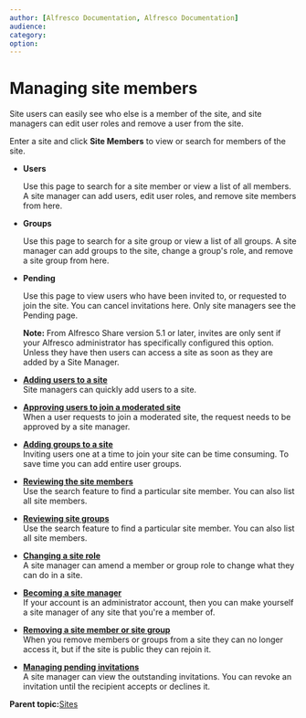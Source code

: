 ```yaml
---
author: [Alfresco Documentation, Alfresco Documentation]
audience: 
category: 
option: 
---
```


# Managing site members

Site users can easily see who else is a member of the site, and site managers can edit user roles and remove a user from the site.

Enter a site and click **Site Members** to view or search for members of the site.

-   **Users**

    Use this page to search for a site member or view a list of all members. A site manager can add users, edit user roles, and remove site members from here.

-   **Groups**

    Use this page to search for a site group or view a list of all groups. A site manager can add groups to the site, change a group's role, and remove a site group from here.

-   **Pending**

    Use this page to view users who have been invited to, or requested to join the site. You can cancel invitations here. Only site managers see the Pending page.

    **Note:** From Alfresco Share version 5.1 or later, invites are only sent if your Alfresco administrator has specifically configured this option. Unless they have then users can access a site as soon as they are added by a Site Manager.


-   **[Adding users to a site](../tasks/members-invite.md)**  
Site managers can quickly add users to a site.
-   **[Approving users to join a moderated site](../tasks/members-add-moderated.md)**  
When a user requests to join a moderated site, the request needs to be approved by a site manager.
-   **[Adding groups to a site](../tasks/members-invite-groups.md)**  
Inviting users one at a time to join your site can be time consuming. To save time you can add entire user groups.
-   **[Reviewing the site members](../tasks/members-view.md)**  
Use the search feature to find a particular site member. You can also list all site members.
-   **[Reviewing site groups](../tasks/members-view-groups.md)**  
Use the search feature to find a particular site member. You can also list all site members.
-   **[Changing a site role](../tasks/members-change-role.md)**  
A site manager can amend a member or group role to change what they can do in a site.
-   **[Becoming a site manager](../tasks/members-become-manager.md)**  
If your account is an administrator account, then you can make yourself a site manager of any site that you're a member of.
-   **[Removing a site member or site group](../tasks/members-remove.md)**  
When you remove members or groups from a site they can no longer access it, but if the site is public they can rejoin it.
-   **[Managing pending invitations](../tasks/members-view-invited.md)**  
A site manager can view the outstanding invitations. You can revoke an invitation until the recipient accepts or declines it.

**Parent topic:**[Sites](../concepts/sites-intro.md)

